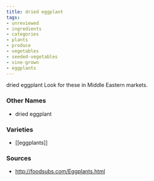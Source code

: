 ```yaml
---
title: dried eggplant
tags:
- unreviewed
- ingredients
- categories
- plants
- produce
- vegetables
- seeded-vegetables
- vine-grown
- eggplants
---
```

dried eggplant Look for these in Middle Eastern markets.

### Other Names

* dried eggplant

### Varieties

* [[eggplants]]

### Sources
* http://foodsubs.com/Eggplants.html
